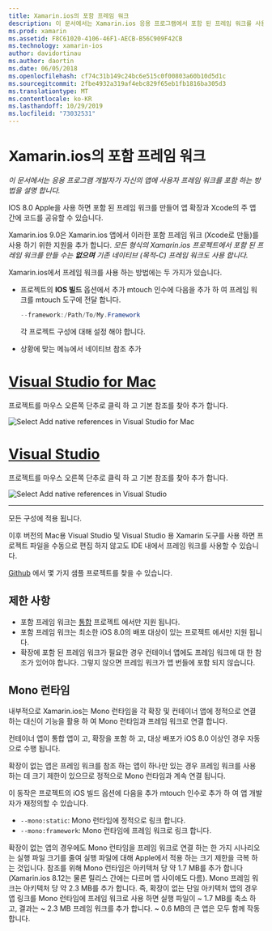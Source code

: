 ```yaml
---
title: Xamarin.ios의 포함 프레임 워크
description: 이 문서에서는 Xamarin.ios 응용 프로그램에서 포함 된 프레임 워크를 사용 하 여 코드를 공유 하는 방법을 설명 합니다. Mtouch 도구나 네이티브 참조를 사용 하 여이 작업을 수행할 수 있습니다.
ms.prod: xamarin
ms.assetid: F8C61020-4106-46F1-AECB-B56C909F42CB
ms.technology: xamarin-ios
author: davidortinau
ms.author: daortin
ms.date: 06/05/2018
ms.openlocfilehash: cf74c31b149c24bc6e515c0f00803a60b10d5d1c
ms.sourcegitcommit: 2fbe4932a319af4ebc829f65eb1fb1816ba305d3
ms.translationtype: MT
ms.contentlocale: ko-KR
ms.lasthandoff: 10/29/2019
ms.locfileid: "73032531"
---
```

# <a name="embedded-frameworks-in-xamarinios"></a>Xamarin.ios의 포함 프레임 워크

_이 문서에서는 응용 프로그램 개발자가 자신의 앱에 사용자 프레임 워크를 포함 하는 방법을 설명 합니다._

IOS 8.0 Apple을 사용 하면 포함 된 프레임 워크를 만들어 앱 확장과 Xcode의 주 앱 간에 코드를 공유할 수 있습니다.

Xamarin.ios 9.0은 Xamarin.ios 앱에서 이러한 포함 프레임 워크 (Xcode로 만듦)를 사용 하기 위한 지원을 추가 합니다. *모든 형식의 Xamarin.ios 프로젝트에서 포함 된 프레임 워크를 만들 수는 **없으며** 기존 네이티브 (목적-C) 프레임 워크도 사용 합니다.*

Xamarin.ios에서 프레임 워크를 사용 하는 방법에는 두 가지가 있습니다.

- 프로젝트의 **IOS 빌드** 옵션에서 추가 mtouch 인수에 다음을 추가 하 여 프레임 워크를 mtouch 도구에 전달 합니다.

  ```csharp
  --framework:/Path/To/My.Framework
  ```

  각 프로젝트 구성에 대해 설정 해야 합니다.

- 상황에 맞는 메뉴에서 네이티브 참조 추가

# <a name="visual-studio-for-mactabmacos"></a>[Visual Studio for Mac](#tab/macos)

프로젝트를 마우스 오른쪽 단추로 클릭 하 고 기본 참조를 찾아 추가 합니다.

![](embedded-frameworks-images/xam-native-refs.png "Select Add native references in Visual Studio for Mac")

# <a name="visual-studiotabwindows"></a>[Visual Studio](#tab/windows)

프로젝트를 마우스 오른쪽 단추로 클릭 하 고 기본 참조를 찾아 추가 합니다.

![](embedded-frameworks-images/vs-native-refs.png "Select Add native references in Visual Studio")

-----

  모든 구성에 적용 됩니다.

이후 버전의 Mac용 Visual Studio 및 Visual Studio 용 Xamarin 도구를 사용 하면 프로젝트 파일을 수동으로 편집 하지 않고도 IDE 내에서 프레임 워크를 사용할 수 있습니다.

[Github](https://github.com/rolfbjarne/embedded-frameworks) 에서 몇 가지 샘플 프로젝트를 찾을 수 있습니다.

## <a name="limitations"></a>제한 사항

- 포함 프레임 워크는 [통합](~/cross-platform/macios/unified/index.md) 프로젝트 에서만 지원 됩니다.
- 포함 프레임 워크는 최소한 iOS 8.0의 배포 대상이 있는 프로젝트 에서만 지원 됩니다.
- 확장에 포함 된 프레임 워크가 필요한 경우 컨테이너 앱에도 프레임 워크에 대 한 참조가 있어야 합니다. 그렇지 않으면 프레임 워크가 앱 번들에 포함 되지 않습니다.

## <a name="the-mono-runtime"></a>Mono 런타임

내부적으로 Xamarin.ios는 Mono 런타임을 각 확장 및 컨테이너 앱에 정적으로 연결 하는 대신이 기능을 활용 하 여 Mono 런타임과 프레임 워크로 연결 합니다.

컨테이너 앱이 통합 앱이 고, 확장을 포함 하 고, 대상 배포가 iOS 8.0 이상인 경우 자동으로 수행 됩니다.

확장이 없는 앱은 프레임 워크를 참조 하는 앱이 하나만 있는 경우 프레임 워크를 사용 하는 데 크기 제한이 있으므로 정적으로 Mono 런타임과 계속 연결 됩니다.

이 동작은 프로젝트의 iOS 빌드 옵션에 다음을 추가 mtouch 인수로 추가 하 여 앱 개발자가 재정의할 수 있습니다.

- `--mono:static`: Mono 런타임에 정적으로 링크 합니다.
- `--mono:framework`: Mono 런타임에 프레임 워크로 링크 합니다.

확장이 없는 앱의 경우에도 Mono 런타임을 프레임 워크로 연결 하는 한 가지 시나리오는 실행 파일 크기를 줄여 실행 파일에 대해 Apple에서 적용 하는 크기 제한을 극복 하는 것입니다. 참조를 위해 Mono 런타임은 아키텍처 당 약 1.7 MB를 추가 합니다 (Xamarin.ios 8.12는 물론 릴리스 간에는 다르며 앱 사이에도 다름). Mono 프레임 워크는 아키텍처 당 약 2.3 MB를 추가 합니다. 즉, 확장이 없는 단일 아키텍처 앱의 경우 앱 링크를 Mono 런타임에 프레임 워크로 사용 하면 실행 파일이 ~ 1.7 MB를 축소 하 고, 결과는 ~ 2.3 MB 프레임 워크를 추가 합니다. ~ 0.6 MB의 큰 앱은 모두 함께 작동 합니다.
